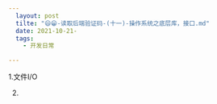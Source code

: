 ```yaml
---
  layout: post
  tilte: "😄😁-读取后端验证码-(十一)-操作系统之底层库，接口.md"
  date: 2021-10-21-
  tags: 
    - 开发日常

---
```


1.文件I/O

2.
